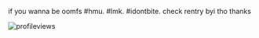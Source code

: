 if you wanna be oomfs #hmu. #lmk. #idontbite. check rentry byi tho thanks


![profileviews](https://komarev.com/ghpvc/?username=lavamotives&color=green)
